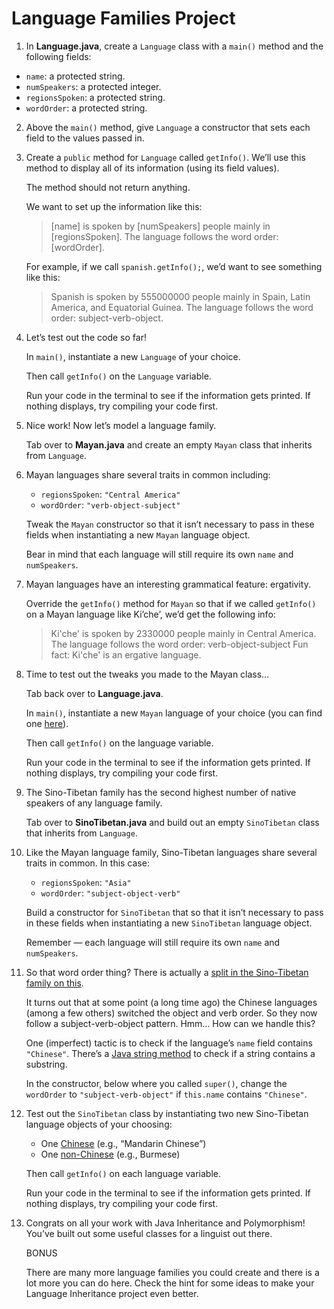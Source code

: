 # Language Families Project

1. In **Language.java**, create a ```Language``` class with a ```main()``` method and the following fields:

- ```name```: a protected string.
- ```numSpeakers```: a protected integer.
- ```regionsSpoken```: a protected string.
- ```wordOrder```: a protected string.

2. Above the ```main()``` method, give ```Language``` a constructor that sets each field to the values passed in.

3. Create a ```public``` method for ```Language``` called ```getInfo()```. We’ll use this method to display all of its information (using its field values).

	The method should not return anything.

	We want to set up the information like this:
	> [name] is spoken by [numSpeakers] people mainly in [regionsSpoken].
	> The language follows the word order: [wordOrder].

	For example, if we call ```spanish.getInfo();```, we’d want to see something like this:
	> Spanish is spoken by 555000000 people mainly in Spain, Latin America, and Equatorial Guinea.
	> The language follows the word order: subject-verb-object.

4. Let’s test out the code so far!

	In ```main()```, instantiate a new ```Language``` of your choice.

	Then call ```getInfo()``` on the ```Language``` variable.

	Run your code in the terminal to see if the information gets printed. If nothing displays, try compiling your code first.

5. Nice work! Now let’s model a language family.

	Tab over to **Mayan.java** and create an empty ```Mayan``` class that inherits from ```Language```.

6. Mayan languages share several traits in common including:

	- ```regionsSpoken```: ```"Central America"```
	- ```wordOrder```: ```"verb-object-subject"```

	Tweak the ```Mayan``` constructor so that it isn’t necessary to pass in these fields when instantiating a new ```Mayan``` language object.

	Bear in mind that each language will still require its own ```name``` and ```numSpeakers```.

7. Mayan languages have an interesting grammatical feature: ergativity.

	Override the ```getInfo()``` method for ```Mayan``` so that if we called ```getInfo()``` on a Mayan language like Ki’che’, we’d get the following info:
	> Ki'che' is spoken by 2330000 people mainly in Central America.
	> The language follows the word order: verb-object-subject
	> Fun fact: Ki'che' is an ergative language.

8. Time to test out the tweaks you made to the Mayan class…

	Tab back over to **Language.java**.

	In ```main()```, instantiate a new ```Mayan``` language of your choice (you can find one [here](https://en.wikipedia.org/wiki/List_of_Mayan_languages)).

	Then call ```getInfo()``` on the language variable.

	Run your code in the terminal to see if the information gets printed. If nothing displays, try compiling your code first.

9. The Sino-Tibetan family has the second highest number of native speakers of any language family.

	Tab over to **SinoTibetan.java** and build out an empty ```SinoTibetan``` class that inherits from ```Language```.

10. Like the Mayan language family, Sino-Tibetan languages share several traits in common. In this case:

	- ```regionsSpoken```: ```"Asia"```
	- ```wordOrder```: ```"subject-object-verb"```

	Build a constructor for ```SinoTibetan``` that so that it isn’t necessary to pass in these fields when instantiating a new ```SinoTibetan``` language object.

	Remember — each language will still require its own ```name``` and ```numSpeakers```.

11. So that word order thing? There is actually a [split in the Sino-Tibetan family on this](https://en.wikipedia.org/wiki/Sino-Tibetan_languages#Word_order).

	It turns out that at some point (a long time ago) the Chinese languages (among a few others) switched the object and verb order. So they now follow a subject-verb-object pattern. Hmm… How can we handle this?

	One (imperfect) tactic is to check if the language’s ```name``` field contains ```"Chinese"```. There’s a [Java string method](https://docs.oracle.com/javase/7/docs/api/java/lang/String.html#contains(java.lang.CharSequence)) to check if a string contains a substring.

	In the constructor, below where you called ```super()```, change the ```wordOrder``` to ```"subject-verb-object"``` if ```this.name``` contains ```"Chinese"```.

12. Test out the ```SinoTibetan``` class by instantiating two new Sino-Tibetan language objects of your choosing:

	- One [Chinese](https://en.wikipedia.org/wiki/Chinese_language#Grouping) (e.g., “Mandarin Chinese”)
	- One [non-Chinese](https://en.wikipedia.org/wiki/Sino-Tibetan_languages#Contemporary_languages) (e.g., Burmese)

	Then call ```getInfo()``` on each language variable.

	Run your code in the terminal to see if the information gets printed. If nothing displays, try compiling your code first.

13. Congrats on all your work with Java Inheritance and Polymorphism! You’ve built out some useful classes for a linguist out there.

	BONUS

	There are many more language families you could create and there is a lot more you can do here. Check the hint for some ideas to make your Language Inheritance project even better.
